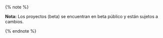 {% note %}

**Nota:** Los proyectos (beta) se encuentran en beta público y están sujetos a cambios.

{% endnote %}

